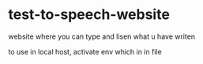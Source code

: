# test-to-speech-website
website where you can type and lisen what u have writen

to use in local host, activate env which in in file
